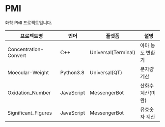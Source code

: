 # PMI
화학 PMI 프로젝트입니다.

|프로젝트명|언어|플랫폼|설명|
|-----|---|---|-----|
|Concentration-Convert|C++|Universal(Terminal)|아마 농도 변환기|
|Moecular-Weight|Python3.8|Universal(QT)|분자량 계산|
|Oxidation_Number|JavaScript|MessengerBot|산화수 계산(미완)|
|Significant_Figures|JavaScript|MessengerBot|유효숫자 계산|

